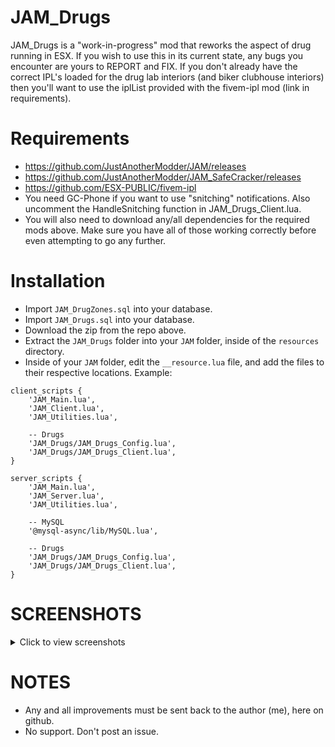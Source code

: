 # JAM_Drugs

JAM_Drugs is a "work-in-progress" mod that reworks the aspect of drug running in ESX. If you wish to use this in its current state, any bugs you encounter are yours to REPORT and FIX. If you don't already have the correct IPL's loaded for the drug lab interiors (and biker clubhouse interiors) then you'll want to use the iplList provided with the fivem-ipl mod (link in requirements).

# Requirements
- https://github.com/JustAnotherModder/JAM/releases
- https://github.com/JustAnotherModder/JAM_SafeCracker/releases
- https://github.com/ESX-PUBLIC/fivem-ipl
- You need GC-Phone if you want to use "snitching" notifications. Also uncomment the HandleSnitching function in JAM_Drugs_Client.lua.
- You will also need to download any/all dependencies for the required mods above. Make sure you have all of those working correctly before even attempting to go any further.

# Installation
- Import `JAM_DrugZones.sql` into your database.
- Import `JAM_Drugs.sql` into your database.
- Download the zip from the repo above.
- Extract the `JAM_Drugs` folder into your `JAM` folder, inside of the `resources` directory.
- Inside of your `JAM` folder, edit the `__resource.lua` file, and add the files to their respective locations. Example:

```
client_scripts {
	'JAM_Main.lua',
	'JAM_Client.lua',
	'JAM_Utilities.lua',

	-- Drugs
	'JAM_Drugs/JAM_Drugs_Config.lua',
	'JAM_Drugs/JAM_Drugs_Client.lua',
}

server_scripts {	
	'JAM_Main.lua',
	'JAM_Server.lua',
	'JAM_Utilities.lua',

	-- MySQL
	'@mysql-async/lib/MySQL.lua',

	-- Drugs
	'JAM_Drugs/JAM_Drugs_Config.lua',
	'JAM_Drugs/JAM_Drugs_Client.lua',
}
```

# SCREENSHOTS
<details>
  <summary>Click to view screenshots</summary>
  
  - Purchase direct from gang manufacturing plants.
![alttext](https://i.imgur.com/hS59kyV.jpg)
![alttext](https://i.imgur.com/tAUbkkc.jpg)
![alttext](https://i.imgur.com/3n1haZe.jpg)
  
  - Or try to rob their supply.
![alttext](https://i.imgur.com/PJf3fyg.jpg)
![alttext](https://i.imgur.com/u2x8wOw.jpg)
![alttext](https://i.imgur.com/UnBuwJJ.jpg)

  - Sell to random NPCs for more smaller deals and larger profit, or to gangs for bulk sales - but be careful, gangs might try to rob you and pedestrians might try to attack you or rat you out to the police!
![alttext](https://i.imgur.com/MQ6eU32.jpg)
![alttext](https://i.imgur.com/jQORGS8.jpg)
</details>

# NOTES
- Any and all improvements must be sent back to the author (me), here on github.
- No support. Don't post an issue.
